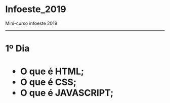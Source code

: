 # Infoeste_2019
Mini-curso infoeste 2019
<hr>
<h1>1º Dia<h1>
  <ul>
    <li>O que é HTML;</li>
    <li>O que é CSS;</li>
    <li>O que é JAVASCRIPT;</li>
  </ul>
